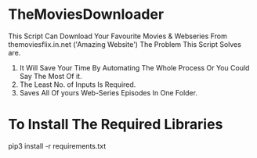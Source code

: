 # TheMoviesDownloader
This Script Can Download Your Favourite Movies &amp;
Webseries From themoviesflix.in.net ('Amazing Website') The Problem This Script Solves are.
1. It Will Save Your Time By Automating The Whole Process Or You Could Say The Most Of it.
2. The Least No. of Inputs Is Required.
3. Saves All Of yours Web-Series Episodes In One Folder.

# To Install The Required Libraries
pip3 install -r requirements.txt


